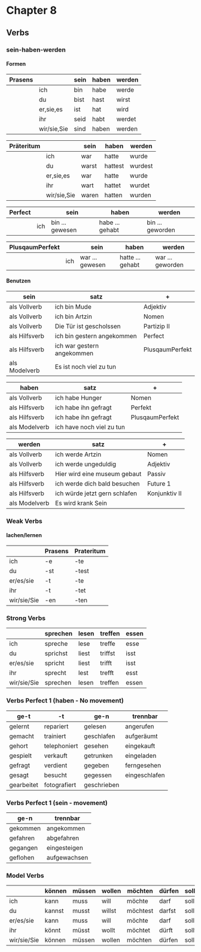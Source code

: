 # Chapter 8

## Verbs

### sein-haben-werden  

#### Formen

| Prasens  |              |  sein   | haben  |  werden |
|----------|--------------|---------|--------|---------|
|          |   ich        |   bin   |  habe  |  werde  |
|          |   du         |   bist  |  hast  |  wirst  |
|          | er,sie,es    |   ist   |  hat   |  wird   |
|          |   ihr        |   seid  |  habt  |  werdet |
|          | wir/sie,Sie  |   sind  |  haben |  werden |

| Präteritum |             |  sein   | haben    |  werden  |
|------------|-------------|---------|----------|----------|
|            |   ich       |   war   |  hatte   |  wurde   |
|            |   du        |   warst |  hattest |  wurdest |
|            | er,sie,es   |   war   |  hatte   |  wurde   |
|            |   ihr       |   wart  |  hattet  |  wurdet  |
|            | wir/sie,Sie |   waren |  hatten  |  wurden  |

| Perfect  |            |  sein             |  haben           |  werden           |
|----------|------------|-------------------|------------------|-------------------|
|          |   ich      |   bin ... gewesen |  habe ... gehabt |  bin ... geworden |

| PlusqaumPerfekt |             |  sein             | haben             |  werden           |
|-----------------|-------------|-------------------|-------------------|-------------------|
|                 |   ich       |   war ... gewesen |  hatte ... gehabt |  war ... geworden |

#### Benutzen

|  sein          |  satz                        |  +              |
|----------------|------------------------------|-----------------|
|  als Vollverb  |  ich bin Mude                | Adjektiv        |
|  als Vollverb  |  ich bin Artzin              |  Nomen          |
|  als Vollverb  |  Die Tür ist gescholssen     | Partizip II     |
|  als Hilfsverb |  ich bin gestern angekommen  | Perfect         |
|  als Hilfsverb |  ich war gestern angekommen  | PlusqaumPerfekt |
|  als Modelverb |  Es ist noch viel zu tun     |                 |

|  haben         |      satz                   |  +             |
|----------------|-----------------------------|----------------|
|  als Vollverb  |  ich habe Hunger            |  Nomen         |
|  als Hilfsverb |  ich habe ihn gefragt       |  Perfekt       |
|  als Hilfsverb |  ich habe ihn gefragt       | PlusqaumPerfekt|
|  als Modelverb |  ich have noch viel zu tun  |                |

|  werden       |  satz                         |  +           |
|---------------|-------------------------------|--------------|
|  als Vollverb |  ich werde Artzin             |  Nomen       |
|  als Vollverb |  ich werde ungeduldig         |  Adjektiv    |
|  als Hilfsverb|  Hier wird eine museum gebaut | Passiv       |
|  als Hilfsverb|  ich werde dich bald besuchen | Future 1     |
|  als Hilfsverb|  ich würde jetzt gern schlafen| Konjunktiv II|
|  als Modelverb|  Es wird krank Sein           |              |

### Weak Verbs

#### lachen/lernen

|                |   Prasens|  Prateritum|
|----------------|----------|------------|
|    ich         |   -e     |    -te     |
|    du          |   -st    |    -test   |
|    er/es/sie   |   -t     |    -te     |
|    ihr         |   -t     |    -tet    |
|    wir/sie/Sie |   -en    |    -ten    |

### Strong Verbs

|             |  sprechen | lesen | treffen | essen |
|-------------|-----------|-------|---------|-------|
| ich         |  spreche  | lese  | treffe  | esse  |
| du          |  sprichst | liest | triffst | isst  |
| er/es/sie   |  spricht  | liest | trifft  | isst  |
| ihr         |  sprecht  | lest  | trefft  | esst  |
| wir/sie/Sie |  sprechen | lesen | treffen | essen |

### Verbs Perfect 1 (haben - No movement)

| ge-t       |  -t          |ge-n        |trennbar      |
|------------|--------------|------------|--------------|
| gelernt    | repariert    |gelesen     |angerufen     |
| gemacht    | trainiert    |geschlafen  |aufgeräumt    |
| gehort     | telephoniert |gesehen     |eingekauft    |
| gespielt   | verkauft     |getrunken   |eingeladen    |
| gefragt    | verdient     |gegeben     |ferngesehen   |
| gesagt     | besucht      |gegessen    |eingeschlafen |
| gearbeitet | fotografiert |geschrieben |              |

### Verbs Perfect 1 (sein - movement)

| ge-n   | trennbar    |
|--------|-------------|
|gekommen| angekommen  |
|gefahren| abgefahren  |
|gegangen| eingesteigen|
|geflohen| aufgewachsen|

### Model Verbs

|             |  können | müssen | wollen | möchten  | dürfen | sollen |
|-------------|---------|--------|--------|----------|--------|--------|
| ich         |  kann   | muss   | will   | möchte   | darf   | soll   |
| du          |  kannst | musst  | willst | möchtest | darfst | sollst |
| er/es/sie   |  kann   | muss   | will   | möchte   | darf   | soll   |
| ihr         |  könnt  | müsst  | wollt  | möchtet  | dürft  | sollt  |
| wir/sie/Sie |  können | müssen | wollen | möchten  | dürfen | sollen |
